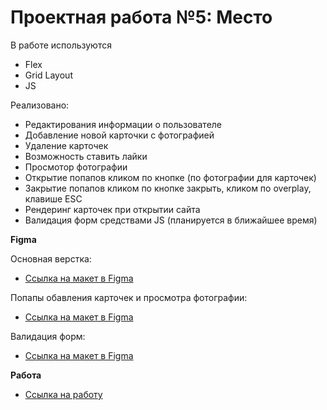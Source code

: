 # Проектная работа №5: Место

В работе используются
* Flex 
* Grid Layout
* JS

Реализовано:
* Редактирования информации о пользователе
* Добавление новой карточки с фотографией
* Удаление карточек
* Возможность ставить лайки
* Просмотор фотографии
* Открытие попапов кликом по кнопке (по фотографии для карточек)
* Закрытие попапов кликом по кнопке закрыть, кликом по overplay, клавише ESC
* Рендеринг карточек при открытии сайта
* Валидация форм средствами JS (планируется в ближайшее время)

**Figma**

Основная верстка:

* [Ссылка на макет в Figma](https://www.figma.com/file/2cn9N9jSkmxD84oJik7xL7/JavaScript.-Sprint-4?node-id=0%3A1)

Попапы обавления карточек и просмотра фотографии:

* [Ссылка на макет в Figma](https://www.figma.com/file/bjyvbKKJN2naO0ucURl2Z0/JavaScript.-Sprint-5?node-id=0%3A1)

Валидация форм:

* [Ссылка на макет в Figma](https://www.figma.com/file/kRVLKwYG3d1HGLvh7JFWRT/JavaScript.-Sprint-6?node-id=0%3A1)

**Работа**

* [Ссылка на работу](https://denisdemenev.github.io/mesto/index.html)


